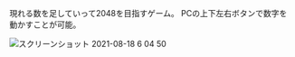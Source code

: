 
現れる数を足していって2048を目指すゲーム。
PCの上下左右ボタンで数字を動かすことが可能。

![スクリーンショット 2021-08-18 6 04 50](https://user-images.githubusercontent.com/25487270/129800561-3b58a697-36bf-4515-8694-06696f026e84.png)

